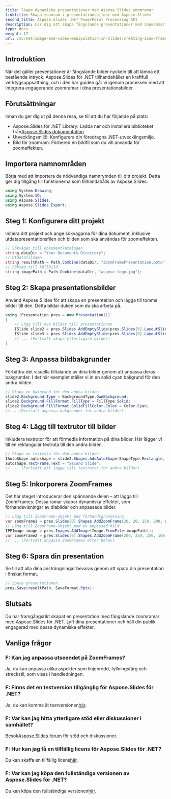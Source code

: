 ```yaml
---
title: Skapa dynamiska presentationer med Aspose.Slides zoomramar
linktitle: Skapa zoomram i presentationsbilder med Aspose.Slides
second_title: Aspose.Slides .NET PowerPoint Processing API
description: Lär dig att skapa fängslande presentationer med zoomramar med Aspose.Slides för .NET. Följ vår steg-för-steg-guide för en engagerande bildupplevelse.
type: docs
weight: 17
url: /sv/net/image-and-video-manipulation-in-slides/creating-zoom-frame/
---
```

## Introduktion
När det gäller presentationer är fängslande bilder nyckeln till att lämna ett bestående intryck. Aspose.Slides för .NET tillhandahåller en kraftfull verktygsuppsättning, och i den här guiden går vi igenom processen med att integrera engagerande zoomramar i dina presentationsbilder.
## Förutsättningar
Innan du ger dig ut på denna resa, se till att du har följande på plats:
-  Aspose.Slides för .NET Library: Ladda ner och installera biblioteket från[Aspose.Slides dokumentation](https://reference.aspose.com/slides/net/).
- Utvecklingsmiljö: Konfigurera din föredragna .NET-utvecklingsmiljö.
- Bild för zoomram: Förbered en bildfil som du vill använda för zoomeffekten.
## Importera namnområden
Börja med att importera de nödvändiga namnrymden till ditt projekt. Detta ger dig tillgång till funktionerna som tillhandahålls av Aspose.Slides.
```csharp
using System.Drawing;
using System.IO;
using Aspose.Slides;
using Aspose.Slides.Export;
```
## Steg 1: Konfigurera ditt projekt
Initiera ditt projekt och ange sökvägarna för dina dokument, inklusive utdatapresentationsfilen och bilden som ska användas för zoomeffekten.
```csharp
// Sökvägen till dokumentkatalogen.
string dataDir = "Your Documents Directory";
// Utdatafilnamn
string resultPath = Path.Combine(dataDir, "ZoomFramePresentation.pptx");
// Sökväg till källbild
string imagePath = Path.Combine(dataDir, "aspose-logo.jpg");
```
## Steg 2: Skapa presentationsbilder
Använd Aspose.Slides för att skapa en presentation och lägga till tomma bilder till den. Detta bildar duken som du ska arbeta på.
```csharp
using (Presentation pres = new Presentation())
{
    // Lägg till nya bilder till presentationen
    ISlide slide2 = pres.Slides.AddEmptySlide(pres.Slides[0].LayoutSlide);
    ISlide slide3 = pres.Slides.AddEmptySlide(pres.Slides[0].LayoutSlide);
    // ... (Fortsätt skapa ytterligare bilder)
}
```
## Steg 3: Anpassa bildbakgrunder
Förbättra det visuella tilltalande av dina bilder genom att anpassa deras bakgrunder. I det här exemplet ställer vi in en solid cyan bakgrund för den andra bilden.
```csharp
// Skapa en bakgrund för den andra bilden
slide2.Background.Type = BackgroundType.OwnBackground;
slide2.Background.FillFormat.FillType = FillType.Solid;
slide2.Background.FillFormat.SolidFillColor.Color = Color.Cyan;
//... (Fortsätt anpassa bakgrunder för andra bilder)
```
## Steg 4: Lägg till textrutor till bilder
Inkludera textrutor för att förmedla information på dina bilder. Här lägger vi till en rektangulär textruta till den andra bilden.
```csharp
// Skapa en textruta för den andra bilden
IAutoShape autoshape = slide2.Shapes.AddAutoShape(ShapeType.Rectangle, 100, 200, 500, 200);
autoshape.TextFrame.Text = "Second Slide";
// ... (Fortsätt att lägga till textrutor för andra bilder)
```
## Steg 5: Inkorporera ZoomFrames
Det här steget introducerar den spännande delen – att lägga till ZoomFrames. Dessa ramar skapar dynamiska effekter, som förhandsvisningar av diabilder och anpassade bilder.
```csharp
// Lägg till ZoomFrame-objekt med förhandsgranskning
var zoomFrame1 = pres.Slides[0].Shapes.AddZoomFrame(20, 20, 250, 200, slide2);
// Lägg till ZoomFrame-objekt med en anpassad bild
IPPImage image = pres.Images.AddImage(Image.FromFile(imagePath));
var zoomFrame2 = pres.Slides[0].Shapes.AddZoomFrame(200, 250, 250, 100, slide3, image);
// ... (Fortsätt anpassa ZoomFrames efter behov)
```
## Steg 6: Spara din presentation
Se till att alla dina ansträngningar bevaras genom att spara din presentation i önskat format.
```csharp
// Spara presentationen
pres.Save(resultPath, SaveFormat.Pptx);
```
## Slutsats
Du har framgångsrikt skapat en presentation med fängslande zoomramar med Aspose.Slides för .NET. Lyft dina presentationer och håll din publik engagerad med dessa dynamiska effekter.
## Vanliga frågor
### F: Kan jag anpassa utseendet på ZoomFrames?
Ja, du kan anpassa olika aspekter som linjebredd, fyllningsfärg och streckstil, som visas i handledningen.
### F: Finns det en testversion tillgänglig för Aspose.Slides för .NET?
 Ja, du kan komma åt testversionen[här](https://releases.aspose.com/).
### F: Var kan jag hitta ytterligare stöd eller diskussioner i samhället?
 Besök[Aspose.Slides forum](https://forum.aspose.com/c/slides/11) för stöd och diskussioner.
### F: Hur kan jag få en tillfällig licens för Aspose.Slides för .NET?
 Du kan skaffa en tillfällig licens[här](https://purchase.aspose.com/temporary-license/).
### F: Var kan jag köpa den fullständiga versionen av Aspose.Slides för .NET?
 Du kan köpa den fullständiga versionen[här](https://purchase.aspose.com/buy).